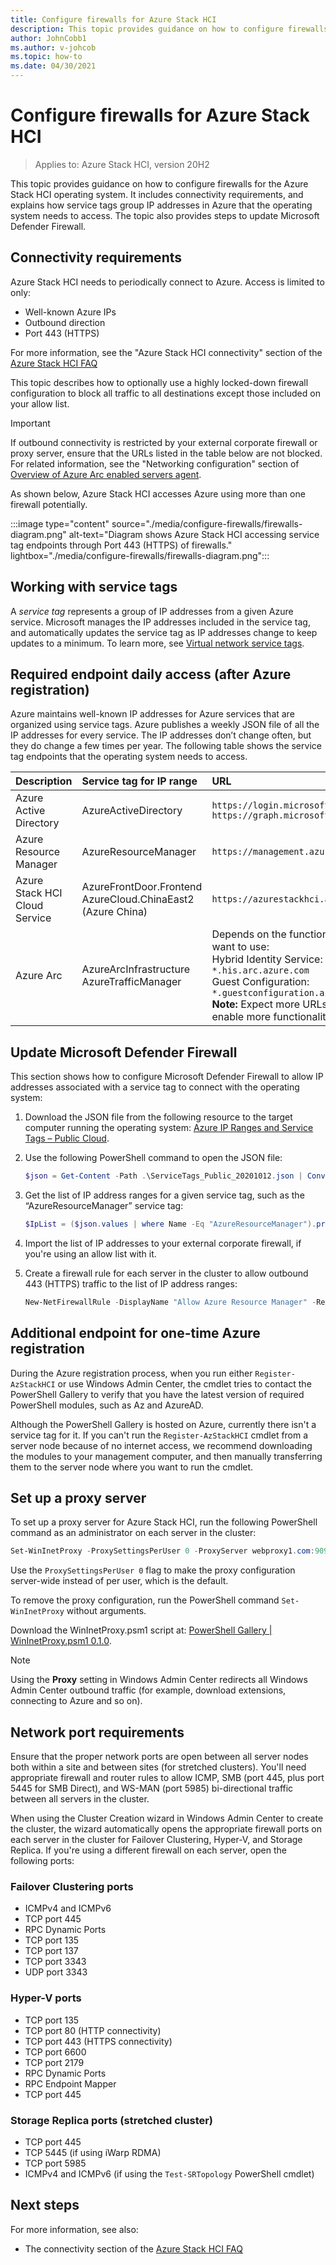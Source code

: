 ```yaml
---
title: Configure firewalls for Azure Stack HCI
description: This topic provides guidance on how to configure firewalls for the Azure Stack HCI operating system.
author: JohnCobb1
ms.author: v-johcob
ms.topic: how-to
ms.date: 04/30/2021
---
```


# Configure firewalls for Azure Stack HCI

>Applies to: Azure Stack HCI, version 20H2

This topic provides guidance on how to configure firewalls for the Azure Stack HCI operating system. It includes connectivity requirements, and explains how service tags group IP addresses in Azure that the operating system needs to access. The topic also provides steps to update Microsoft Defender Firewall.

## Connectivity requirements
Azure Stack HCI needs to periodically connect to Azure. Access is limited to only:
- Well-known Azure IPs
- Outbound direction
- Port 443 (HTTPS)

For more information, see the "Azure Stack HCI connectivity" section of the [Azure Stack HCI FAQ](../faq.yml)

This topic describes how to optionally use a highly locked-down firewall configuration to block all traffic to all destinations except those included on your allow list.

   >[!IMPORTANT]
   > If outbound connectivity is restricted by your external corporate firewall or proxy server, ensure that the URLs listed in the table below are not blocked. For related information, see the "Networking configuration" section of [Overview of Azure Arc enabled servers agent](/azure/azure-arc/servers/agent-overview#networking-configuration).

As shown below, Azure Stack HCI accesses Azure using more than one firewall potentially.

:::image type="content" source="./media/configure-firewalls/firewalls-diagram.png" alt-text="Diagram shows Azure Stack HCI accessing service tag endpoints through Port 443 (HTTPS) of firewalls." lightbox="./media/configure-firewalls/firewalls-diagram.png":::

## Working with service tags
A *service tag* represents a group of IP addresses from a given Azure service. Microsoft manages the IP addresses included in the service tag, and automatically updates the service tag as IP addresses change to keep updates to a minimum. To learn more, see [Virtual network service tags](/azure/virtual-network/service-tags-overview).

## Required endpoint daily access (after Azure registration)
Azure maintains well-known IP addresses for Azure services that are organized using service tags. Azure publishes a weekly JSON file of all the IP addresses for every service. The IP addresses don’t change often, but they do change a few times per year. The following table shows the service tag endpoints that the operating system needs to access.

| Description                   | Service tag for IP range  | URL                                                                       | Azure China URL                         |
| :-----------------------------| :-----------------------  | :------------------------------------------------------------------------ | :-------------------------------------- |
| Azure Active Directory        | AzureActiveDirectory      | `https://login.microsoftonline.com`<br> `https://graph.microsoft.com`     | `https://login.partner.microsoftonline.cn`<br> `https://graph.chinacloudapi.cn` |
| Azure Resource Manager        | AzureResourceManager      | `https://management.azure.com`                                            | `https://management.chinacloudapi.cn` |
| Azure Stack HCI Cloud Service | AzureFrontDoor.Frontend<br> AzureCloud.ChinaEast2 (Azure China) | `https://azurestackhci.azurefd.net` | `https://dp.stackhci.azure.cn` |
| Azure Arc                     | AzureArcInfrastructure<br> AzureTrafficManager | Depends on the functionality you want to use:<br> Hybrid Identity Service: `*.his.arc.azure.com`<br> Guest Configuration: `*.guestconfiguration.azure.com`<br> **Note:** Expect more URLs as we enable more functionality. | Coming soon. |

## Update Microsoft Defender Firewall
This section shows how to configure Microsoft Defender Firewall to allow IP addresses associated with a service tag to connect with the operating system:

1. Download the JSON file from the following resource to the target computer running the operating system: [Azure IP Ranges and Service Tags – Public Cloud](https://www.microsoft.com/download/details.aspx?id=56519).

1. Use the following PowerShell command to open the JSON file:

    ```powershell
    $json = Get-Content -Path .\ServiceTags_Public_20201012.json | ConvertFrom-Json
    ```

1. Get the list of IP address ranges for a given service tag, such as the “AzureResourceManager” service tag:

    ```powershell
    $IpList = ($json.values | where Name -Eq "AzureResourceManager").properties.addressPrefixes
    ```

1. Import the list of IP addresses to your external corporate firewall, if you're using an allow list with it.

1. Create a firewall rule for each server in the cluster to allow outbound 443 (HTTPS) traffic to the list of IP address ranges:

    ```powershell
    New-NetFirewallRule -DisplayName "Allow Azure Resource Manager" -RemoteAddress $IpList -Direction Outbound -LocalPort 443 -Protocol TCP -Action Allow -Profile Any -Enabled True
    ```

## Additional endpoint for one-time Azure registration
During the Azure registration process, when you run either `Register-AzStackHCI` or use Windows Admin Center, the cmdlet tries to contact the PowerShell Gallery to verify that you have the latest version of required PowerShell modules, such as Az and AzureAD.

Although the PowerShell Gallery is hosted on Azure, currently there isn't a service tag for it. If you can't run the `Register-AzStackHCI` cmdlet from a server node because of no internet access, we recommend downloading the modules to your management computer, and then manually transferring them to the server node where you want to run the cmdlet.

## Set up a proxy server
To set up a proxy server for Azure Stack HCI, run the following PowerShell command as an administrator on each server in the cluster:

```powershell
Set-WinInetProxy -ProxySettingsPerUser 0 -ProxyServer webproxy1.com:9090
```

Use the `ProxySettingsPerUser 0` flag to make the proxy configuration server-wide instead of per user, which is the default.

To remove the proxy configuration, run the PowerShell command `Set-WinInetProxy` without arguments.

Download the WinInetProxy.psm1 script at: [PowerShell Gallery | WinInetProxy.psm1 0.1.0](https://www.powershellgallery.com/packages/WinInetProxy/0.1.0/Content/WinInetProxy.psm1).

   >[!NOTE]
   > Using the **Proxy** setting in Windows Admin Center redirects all Windows Admin Center outbound traffic (for example, download extensions, connecting to Azure and so on).

## Network port requirements
Ensure that the proper network ports are open between all server nodes both within a site and between sites (for stretched clusters). You'll need appropriate firewall and router rules to allow ICMP, SMB (port 445, plus port 5445 for SMB Direct), and WS-MAN (port 5985) bi-directional traffic between all servers in the cluster.

When using the Cluster Creation wizard in Windows Admin Center to create the cluster, the wizard automatically opens the appropriate firewall ports on each server in the cluster for Failover Clustering, Hyper-V, and Storage Replica. If you're using a different firewall on each server, open the following ports:

### Failover Clustering ports
- ICMPv4 and ICMPv6
- TCP port 445
- RPC Dynamic Ports
- TCP port 135
- TCP port 137
- TCP port 3343
- UDP port 3343

### Hyper-V ports
- TCP port 135
- TCP port 80 (HTTP connectivity)
- TCP port 443 (HTTPS connectivity)
- TCP port 6600
- TCP port 2179
- RPC Dynamic Ports
- RPC Endpoint Mapper
- TCP port 445

### Storage Replica ports (stretched cluster)
- TCP port 445
- TCP 5445 (if using iWarp RDMA)
- TCP port 5985
- ICMPv4 and ICMPv6 (if using the `Test-SRTopology` PowerShell cmdlet)

## Next steps
For more information, see also:
- The connectivity section of the [Azure Stack HCI FAQ](../faq.yml)